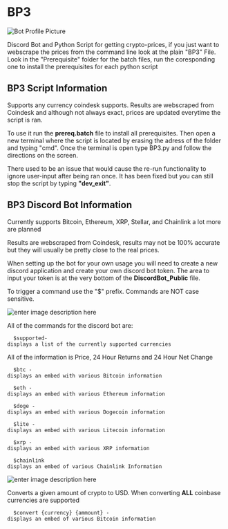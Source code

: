 # BP3

![Bot Profile Picture](https://images-ext-2.discordapp.net/external/hFZr30Jkd-GQ-MjcxGGWcPd8lbA_Raj0YGZnQbZ0Olw/%3Fsize%3D128/https/cdn.discordapp.com/avatars/790680677078532107/07e222e50bb47958248deec3f06858f4.png)

Discord Bot and Python Script for getting crypto-prices, if you just want to webscrape the prices from the command line look at the plain "BP3" File. 
Look in the "Prerequisite" folder for the batch files, run the coresponding one to install the prerequisites for each python script  

## **BP3 Script Information** 
Supports any currency coindesk supports. Results are webscraped from Coindesk and although not always exact, prices are updated everytime the script is ran.  

To use it run the **prereq.batch** file to install all prerequisites. Then open a new terminal where the script is located by erasing the adress of the folder and typing "cmd". 
Once the terminal is open type BP3.py and follow the directions on the screen.

There used to be an issue that would cause the re-run functionality to ignore user-input after being ran once. It has been fixed but you can still stop the script by typing
**"dev_exit"**.

## **BP3 Discord Bot Information**


Currently supports Bitcoin, Ethereum, XRP, Stellar, and Chainlink a lot more are planned

Results are webscraped from Coindesk, results may not be 100% accurate but they will usually be pretty close to the real prices. 

When setting up the bot for your own usage you will need to create a new discord application and create your own discord bot token. The area to input your token is at the very bottom of the **DiscordBot_Public** file.  

To trigger a command use the "$" prefix. Commands are NOT case sensitive.  

![enter image description here](https://i.imgur.com/zJRiC4z.png)

All of the commands for the discord bot are:
  
	  $supported- 
    displays a list of the currently supported currencies 
  
  All of the information is Price, 24 Hour Returns and 24 Hour Net Change
  
	  $btc - 
    displays an embed with various Bitcoin information
  
	  $eth - 
    displays an embed with various Ethereum information  
	  
	  $doge - 
	displays an embed with various Dogecoin information

	  $lite -
	displays an embed with various Litecoin information
	 
	  $xrp - 
    displays an embed with various XRP information
  
	  $chainlink
    displays an embed of various Chainlink Information

![enter image description here](https://i.imgur.com/nQk8ldX.png)

Converts a given amount of crypto to USD. When converting **ALL** coinbase currencies are supported
  
	  $convert {currency} {ammount} - 
    displays an embed of various Bitcoin information
        


